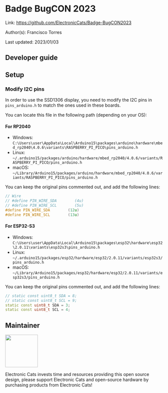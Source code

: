 # Badge BugCON 2023

Link: https://github.com/ElectronicCats/Badge-BugCON2023

Author(s): Francisco Torres

Last updated: 2023/01/03

## Developer guide

## Setup

### Modify I2C pins

In order to use the SSD1306 display, you need to modify the I2C pins in `pins_arduino.h` to match the ones used in these boards.

You can locate this file in the following path (depending on your OS):

#### For RP2040

- Windows: `C:\Users\user\AppData\Local\Arduino15\packages\arduino\hardware\mbed_rp2040\4.0.6\variants\RASPBERRY_PI_PICO\pins_arduino.h`
- Linux: `~/.arduino15/packages/arduino/hardware/mbed_rp2040/4.0.6/variants/RASPBERRY_PI_PICO/pins_arduino.h`
- macOS: `~/Library/Arduino15/packages/arduino/hardware/mbed_rp2040/4.0.6/variants/RASPBERRY_PI_PICO/pins_arduino.h`

You can keep the original pins commented out, and add the following lines:

```cpp
// Wire
// #define PIN_WIRE_SDA        (4u)
// #define PIN_WIRE_SCL        (5u)
#define PIN_WIRE_SDA        (12u)
#define PIN_WIRE_SCL        (13u)
```

#### For ESP32-S3

- Windows: `C:\Users\user\AppData\Local\Arduino15\packages\esp32\hardware\esp32\2.0.11\variants\esp32s3\pins_arduino.h`
- Linux: `~/.arduino15/packages/esp32/hardware/esp32/2.0.11/variants/esp32s3/pins_arduino.h`
- macOS: `~/Library/Arduino15/packages/esp32/hardware/esp32/2.0.11/variants/esp32s3/pins_arduino.h`

You can keep the original pins commented out, and add the following lines:

```cpp
// static const uint8_t SDA = 8;
// static const uint8_t SCL = 9;
static const uint8_t SDA = 3;
static const uint8_t SCL = 4;
```
 
## Maintainer

<a
href="https://github.com/sponsors/ElectronicCats">

<img  src="https://electroniccats.com/wp-content/uploads/2020/07/Badge_GHS.png"  height="104" />

</a>

Electronic Cats invests time and resources providing this open source design, please support Electronic Cats and open-source hardware by purchasing products from Electronic Cats!